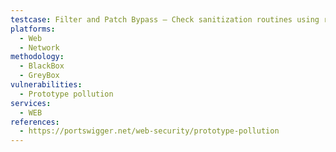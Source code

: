 ```yaml
---
testcase: Filter and Patch Bypass – Check sanitization routines using recursive, nested, and obfuscated keys. Web (HTTP/HTTPS) service
platforms: 
  - Web
  - Network
methodology: 
  - BlackBox
  - GreyBox
vulnerabilities:
  - Prototype pollution
services:
  - WEB
references:
  - https://portswigger.net/web-security/prototype-pollution
---
```

